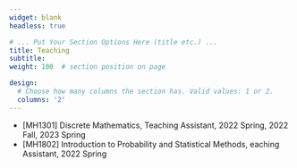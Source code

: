 ```yaml
---
widget: blank
headless: true

# ... Put Your Section Options Here (title etc.) ...
title: Teaching
subtitle:
weight: 100  # section position on page

design:
  # Choose how many columns the section has. Valid values: 1 or 2.
  columns: '2'
---
```


* [MH1301] Discrete Mathematics, Teaching Assistant, 2022 Spring, 2022 Fall, 2023 Spring
* [MH1802] Introduction to Probability and Statistical Methods, eaching Assistant, 2022 Spring